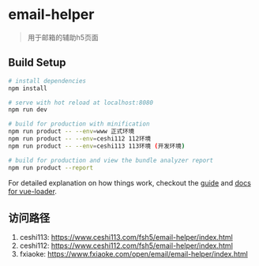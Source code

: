 # email-helper

> 用于邮箱的辅助h5页面

## Build Setup

``` bash
# install dependencies
npm install

# serve with hot reload at localhost:8080
npm run dev

# build for production with minification
npm run product -- --env=www 正式环境
npm run product -- --env=ceshi112 112环境
npm run product -- --env=ceshi113 113环境 (开发环境)

# build for production and view the bundle analyzer report
npm run product --report
```

For detailed explanation on how things work, checkout the [guide](http://vuejs-templates.github.io/webpack/) and [docs for vue-loader](http://vuejs.github.io/vue-loader).

## 访问路径
1. ceshi113: https://www.ceshi113.com/fsh5/email-helper/index.html
2. ceshi112: https://www.ceshi112.com/fsh5/email-helper/index.html
3. fxiaoke: https://www.fxiaoke.com/open/email/email-helper/index.html
